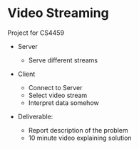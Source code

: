 # Video Streaming

Project for CS4459

- Server
    - Serve different streams

- Client
    - Connect to Server
    - Select video stream
    - Interpret data somehow

- Deliverable:
    - Report description of the problem
    - 10 minute video explaining solution